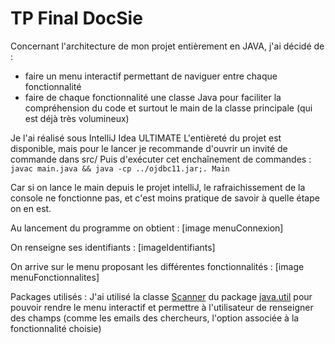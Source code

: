 # TP Final DocSie 


Concernant l'architecture de mon projet entièrement en JAVA, j'ai décidé de : 
- faire un menu interactif permettant de naviguer entre chaque fonctionnalité 
- faire de chaque fonctionnalité une classe Java pour faciliter la compréhension du code et surtout le main de la classe principale (qui est déjà très volumineux)


Je l'ai réalisé sous IntelliJ Idea ULTIMATE
L'entièreté du projet est disponible, mais pour le lancer je recommande d'ouvrir un invité de commande dans src/
Puis d'exécuter cet enchaînement de commandes :
`javac main.java && java -cp ../ojdbc11.jar;. Main`


Car si on lance le main depuis le projet intelliJ, le rafraichissement de la console ne fonctionne pas, et c'est moins pratique de savoir à quelle étape on en est.

Au lancement du programme on obtient : 
[image menuConnexion]

On renseigne ses identifiants :
[imageIdentifiants]

On arrive sur le menu proposant les différentes fonctionnalités : 
[image menuFonctionnalites]





Packages utilisés :
J'ai utilisé la classe [Scanner](https://docs.oracle.com/javase/8/docs/api/java/util/Scanner.html) du package [java.util](https://docs.oracle.com/javase/8/docs/api/java/util/package-summary.html) pour pouvoir rendre le menu interactif et permettre à l'utilisateur de renseigner des champs (comme les emails des chercheurs, l'option associée à la fonctionnalité choisie)  
